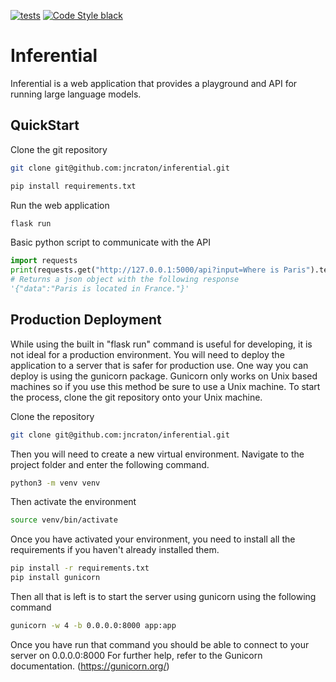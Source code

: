 [![tests](https://github.com/jncraton/inferential/actions/workflows/unit-tests.yml/badge.svg)](https://github.com/jncraton/inferential/actions/workflows/unit-tests.yml) [![Code Style black](https://img.shields.io/badge/code%20style-black-000000.svg)](https://github.com/psf/black)

# Inferential

Inferential is a web application that provides a playground and API for running large language models.

## QuickStart

Clone the git repository

```sh
git clone git@github.com:jncraton/inferential.git
```

```sh
pip install requirements.txt
```

Run the web application

```sh
flask run
```

Basic python script to communicate with the API

```python
import requests
print(requests.get("http://127.0.0.1:5000/api?input=Where is Paris").text)
# Returns a json object with the following response
'{"data":"Paris is located in France."}'
```

## Production Deployment

While using the built in "flask run" command is useful for developing, it is not ideal for a production environment. You will need to deploy the application to a server that is safer for production use. One way you can deploy is using the gunicorn package. Gunicorn only works on Unix based machines so if you use this method be sure to use a Unix machine. To start the process, clone the git repository onto your Unix machine.

Clone the repository

```sh
git clone git@github.com:jncraton/inferential.git
```

Then you will need to create a new virtual environment. Navigate to the project folder and enter the following command.

```sh
python3 -m venv venv
```

Then activate the environment

```sh
source venv/bin/activate
```

Once you have activated your environment, you need to install all the requirements if you haven't already installed them.

```sh
pip install -r requirements.txt
pip install gunicorn
```

Then all that is left is to start the server using gunicorn using the following command

```sh
gunicorn -w 4 -b 0.0.0.0:8000 app:app
```

Once you have run that command you should be able to connect to your server on 0.0.0.0:8000 For further help, refer to the Gunicorn documentation. (https://gunicorn.org/)
